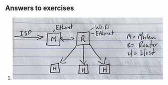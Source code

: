 ## Answers to exercises

1. ![Answer Image](https://github.com/jonathantorres/bookshelf/blob/master/unp/ch4/4-1.jpg)
